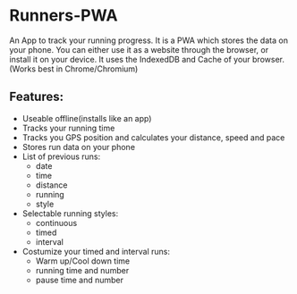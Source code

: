 Runners-PWA
===========

An App to track your running progress.
It is a PWA which stores the data on your phone.
You can either use it as a website through the browser, or install it on your device.
It uses the IndexedDB and Cache of your browser.
(Works best in Chrome/Chromium)


Features:
---------
- Useable offline(installs like an app)
- Tracks your running time
- Tracks you GPS position and calculates your distance, speed and pace
- Stores run data on your phone
- List of previous runs:
  - date
  - time
  - distance
  - running
  - style
- Selectable running styles:
  - continuous
  - timed
  - interval
- Costumize your timed and interval runs:
  - Warm up/Cool down time
  - running time and number
  - pause time and number
